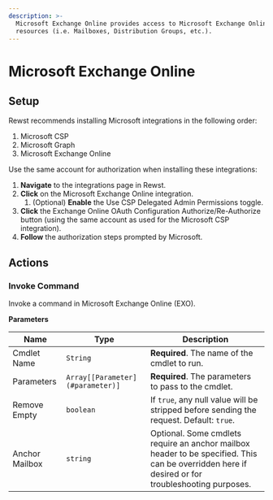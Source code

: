 ```yaml
---
description: >-
  Microsoft Exchange Online provides access to Microsoft Exchange Online
  resources (i.e. Mailboxes, Distribution Groups, etc.).
---
```


# Microsoft Exchange Online

## Setup

Rewst recommends installing Microsoft integrations in the following order:

1. Microsoft CSP
2. Microsoft Graph
3. Microsoft Exchange Online

Use the same account for authorization when installing these integrations:

1. **Navigate** to the integrations page in Rewst.
2. **Click** on the Microsoft Exchange Online integration.
   1. (Optional) **Enable** the Use CSP Delegated Admin Permissions toggle.
3. **Click** the Exchange Online OAuth Configuration Authorize/Re-Authorize button (using the same account as used for the Microsoft CSP integration).
4. **Follow** the authorization steps prompted by Microsoft.

## Actions

### Invoke Command

Invoke a command in Microsoft Exchange Online (EXO).

**Parameters**[**​**](http://localhost:3000/docs/integrations/Mail/ms-exchange-online#parameters)

| Name           | Type                             | Description                                                                                                                                      |
| -------------- | -------------------------------- | ------------------------------------------------------------------------------------------------------------------------------------------------ |
| Cmdlet Name    | `String`                         | **Required**. The name of the cmdlet to run.                                                                                                     |
| Parameters     | `Array[[Parameter](#parameter)]` | **Required**. The parameters to pass to the cmdlet.                                                                                              |
| Remove Empty   | `boolean`                        | If `true`, any null value will be stripped before sending the request. Default: `true`.                                                          |
| Anchor Mailbox | `string`                         | Optional. Some cmdlets require an anchor mailbox header to be specified. This can be overridden here if desired or for troubleshooting purposes. |
